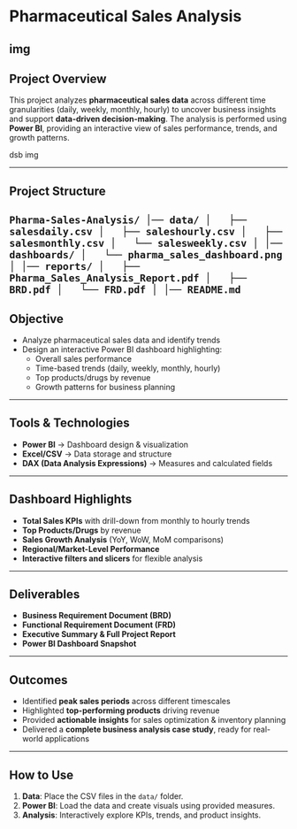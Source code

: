 # Pharmaceutical Sales Analysis

img
---

## Project Overview

This project analyzes **pharmaceutical sales data** across different time granularities (daily, weekly, monthly, hourly) to uncover business insights and support **data-driven decision-making**. The analysis is performed using **Power BI**, providing an interactive view of sales performance, trends, and growth patterns.  

dsb img

---

## Project Structure
`Pharma-Sales-Analysis/
│── data/
│   ├── salesdaily.csv
│   ├── saleshourly.csv
│   ├── salesmonthly.csv
│   └── salesweekly.csv
│
│── dashboards/
│   └── pharma_sales_dashboard.png
│
│── reports/
│   ├── Pharma_Sales_Analysis_Report.pdf
│   ├── BRD.pdf
│   └── FRD.pdf
│
│── README.md`
---

## Objective

- Analyze pharmaceutical sales data and identify trends  
- Design an interactive Power BI dashboard highlighting:
  - Overall sales performance
  - Time-based trends (daily, weekly, monthly, hourly)
  - Top products/drugs by revenue
  - Growth patterns for business planning

---

## Tools & Technologies

- **Power BI** → Dashboard design & visualization  
- **Excel/CSV** → Data storage and structure  
- **DAX (Data Analysis Expressions)** → Measures and calculated fields  

---

## Dashboard Highlights

- **Total Sales KPIs** with drill-down from monthly to hourly trends  
- **Top Products/Drugs** by revenue  
- **Sales Growth Analysis** (YoY, WoW, MoM comparisons)  
- **Regional/Market-Level Performance**  
- **Interactive filters and slicers** for flexible analysis  

---

## Deliverables

- **Business Requirement Document (BRD)**  
- **Functional Requirement Document (FRD)**  
- **Executive Summary & Full Project Report**  
- **Power BI Dashboard Snapshot**  

---

## Outcomes

- Identified **peak sales periods** across different timescales  
- Highlighted **top-performing products** driving revenue  
- Provided **actionable insights** for sales optimization & inventory planning  
- Delivered a **complete business analysis case study**, ready for real-world applications  

---

## How to Use

1. **Data**: Place the CSV files in the `data/` folder.  
2. **Power BI**: Load the data and create visuals using provided measures.  
3. **Analysis**: Interactively explore KPIs, trends, and product insights.  
